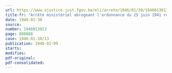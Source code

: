 ```yaml
---
url: https://www.ejustice.just.fgov.be/eli/arrete/1946/01/30/1946013013/justel
title-fr: "Arrêté ministériel abrogeant l'ordonnance du 25 juin 1941 relative à la distribution des oeufs"
date: 1946-01-30
source:
number: 1946013013
page: 888888
case: 1946-01-30/13
publication: 1946-02-09
starts:
modifies:
pdf-original:
pdf-consolidated:
---
```


